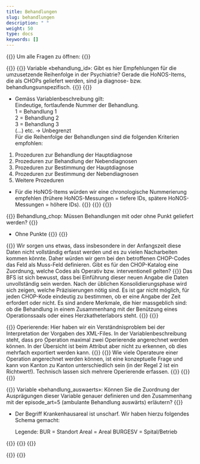 ```yaml
---
title: Behandlungen 
slug: behandlungen
description: " "
weight: 50
type: docs
keywords: []
---
```


{{<faqBlock>}}
Um alle Fragen zu öffnen: {{<collapsibleGroupCommand groupId="behandlungen">}}

{{<numberedList>}}
{{<listItem>}}
Variable «behandlung_id»: Gibt es hier Empfehlungen für die umzusetzende Reihenfolge in der Psychiatrie? Gerade die HoNOS-Items, die als CHOPs geliefert werden, sind ja diagnose- bzw. behandlungsunspezifisch.
{{<collapsibleBlock groupId="behandlungen">}}
{{<markdown>}}
- Gemäss Variablenbeschreibung gilt:        
Eindeutige, fortlaufende Nummer der Behandlung.         
1 = Behandlung 1        
2 = Behandlung 2        
3 = Behandlung 3        
(…) etc. -> Unbegrenzt      
Für die Reihenfolge der Behandlungen sind die folgenden Kriterien empfohlen:
1. Prozeduren zur Behandlung der Hauptdiagnose 
2. Prozeduren zur Behandlung der Nebendiagnosen 
3. Prozeduren zur Bestimmung der Hauptdiagnose 
4. Prozeduren zur Bestimmung der Nebendiagnosen 
5. Weitere Prozeduren 

- Für die HoNOS-Items würden wir eine chronologische Nummerierung empfehlen (frühere HoNOS-Messungen = tiefere IDs, spätere HoNOS-Messungen = höhere IDs).
{{</markdown>}}
{{</collapsibleBlock>}}
{{</listItem>}}

{{<listItem>}}
Behandlung_chop: Müssen Behandlungen mit oder ohne Punkt geliefert werden?
{{<collapsibleBlock groupId="behandlungen">}}

- Ohne Punkte
{{</collapsibleBlock>}}
{{</listItem>}}

{{<listItem>}}
Wir sorgen uns etwas, dass insbesondere in der Anfangszeit diese Daten nicht vollständig erfasst werden und es zu vielen Nacharbeiten kommen könnte. Daher würden wir gern bei den betroffenen CHOP-Codes das Feld als Muss-Feld definieren. Gibt es für den CHOP-Katalog eine Zuordnung, welche Codes als Operativ bzw. interventionell gelten?
{{<collapsibleBlock groupId="behandlungen">}}
Das BFS ist sich bewusst, dass bei Einführung dieser neuen Angabe die Daten unvollständig sein werden. Nach der üblichen Konsolidierungsphase wird sich zeigen, welche Präzisierungen nötig sind. Es ist gar nicht möglich, für jeden CHOP-Kode eindeutig zu bestimmen, ob er eine Angabe der Zeit erfordert oder nicht. Es sind andere Merkmale, die hier massgeblich sind: ob die Behandlung in einem Zusammenhang mit der Benützung eines Operationssaals oder eines Herzkatheterlabors steht.
{{</collapsibleBlock>}}
{{</listItem>}}

{{<listItem>}}
Operierende: Hier haben wir ein Verständnisproblem bei der Interpretation der Vorgaben des XML-Files. In der Variablenbeschreibung steht, dass pro Operation maximal zwei Operierende angerechnet werden können. In der Übersicht ist beim Attribut aber nicht zu erkennen, ob dies mehrfach exportiert werden kann.
{{<insertImage image="Image1.jpg" class="edge max-w-90">}}
{{<collapsibleBlock groupId="behandlungen">}}
Wie viele Operateure einer Operation angerechnet werden können, ist eine konzeptuelle Frage und kann von Kanton zu Kanton unterschiedlich sein (in der Regel 2 ist ein Richtwert!). Technisch lassen sich mehrere Operierende erfassen.
{{<insertImage image="Image2.png" class="edge max-w-90">}}
{{</collapsibleBlock>}}
{{</listItem>}}

{{<listItem>}}
Variable «behandlung_auswaerts»: Können Sie die Zuordnung der Ausprägungen dieser Variable genauer definieren und den Zusammenhang mit der episode_art=5 (ambulante Behandlung auswärts) erläutern?
{{<collapsibleBlock groupId="behandlungen">}}
- Der Begriff Krankenhausareal ist unscharf. Wir haben hierzu folgendes Schema gemacht:

  Legende:
  BUR = Standort
  Areal = Areal
  BURGESV = Spital/Betrieb

{{<insertImage image="Bild1.jpg" class="edge max-w-90">}}
{{</collapsibleBlock>}}
{{</listItem>}}

{{</numberedList>}}
{{</faqBlock>}}
